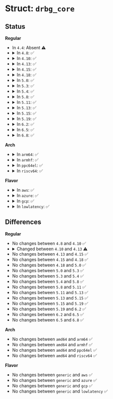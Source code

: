 # Struct: <code>drbg_core</code>

## Status
<b>Regular</b>
<ul>
<li>
In <code>4.4</code>: Absent ⚠️
</li>
<li>
<details>
<summary>In <code>4.8</code>: ✅</summary>

```c
struct drbg_core {
    drbg_flag_t flags;
    __u8 statelen;
    __u8 blocklen_bytes;
    char cra_name[64];
    char backend_cra_name[64];
};
```
</details>
</li>
<li>
<details>
<summary>In <code>4.10</code>: ✅</summary>

```c
struct drbg_core {
    drbg_flag_t flags;
    __u8 statelen;
    __u8 blocklen_bytes;
    char cra_name[64];
    char backend_cra_name[64];
};
```
</details>
</li>
<li>
<details>
<summary>In <code>4.13</code>: ✅</summary>

```c
struct drbg_core {
    drbg_flag_t flags;
    __u8 statelen;
    __u8 blocklen_bytes;
    char cra_name[128];
    char backend_cra_name[128];
};
```
</details>
</li>
<li>
<details>
<summary>In <code>4.15</code>: ✅</summary>

```c
struct drbg_core {
    drbg_flag_t flags;
    __u8 statelen;
    __u8 blocklen_bytes;
    char cra_name[128];
    char backend_cra_name[128];
};
```
</details>
</li>
<li>
<details>
<summary>In <code>4.18</code>: ✅</summary>

```c
struct drbg_core {
    drbg_flag_t flags;
    __u8 statelen;
    __u8 blocklen_bytes;
    char cra_name[128];
    char backend_cra_name[128];
};
```
</details>
</li>
<li>
<details>
<summary>In <code>5.0</code>: ✅</summary>

```c
struct drbg_core {
    drbg_flag_t flags;
    __u8 statelen;
    __u8 blocklen_bytes;
    char cra_name[128];
    char backend_cra_name[128];
};
```
</details>
</li>
<li>
<details>
<summary>In <code>5.3</code>: ✅</summary>

```c
struct drbg_core {
    drbg_flag_t flags;
    __u8 statelen;
    __u8 blocklen_bytes;
    char cra_name[128];
    char backend_cra_name[128];
};
```
</details>
</li>
<li>
<details>
<summary>In <code>5.4</code>: ✅</summary>

```c
struct drbg_core {
    drbg_flag_t flags;
    __u8 statelen;
    __u8 blocklen_bytes;
    char cra_name[128];
    char backend_cra_name[128];
};
```
</details>
</li>
<li>
<details>
<summary>In <code>5.8</code>: ✅</summary>

```c
struct drbg_core {
    drbg_flag_t flags;
    __u8 statelen;
    __u8 blocklen_bytes;
    char cra_name[128];
    char backend_cra_name[128];
};
```
</details>
</li>
<li>
<details>
<summary>In <code>5.11</code>: ✅</summary>

```c
struct drbg_core {
    drbg_flag_t flags;
    __u8 statelen;
    __u8 blocklen_bytes;
    char cra_name[128];
    char backend_cra_name[128];
};
```
</details>
</li>
<li>
<details>
<summary>In <code>5.13</code>: ✅</summary>

```c
struct drbg_core {
    drbg_flag_t flags;
    __u8 statelen;
    __u8 blocklen_bytes;
    char cra_name[128];
    char backend_cra_name[128];
};
```
</details>
</li>
<li>
<details>
<summary>In <code>5.15</code>: ✅</summary>

```c
struct drbg_core {
    drbg_flag_t flags;
    __u8 statelen;
    __u8 blocklen_bytes;
    char cra_name[128];
    char backend_cra_name[128];
};
```
</details>
</li>
<li>
<details>
<summary>In <code>5.19</code>: ✅</summary>

```c
struct drbg_core {
    drbg_flag_t flags;
    __u8 statelen;
    __u8 blocklen_bytes;
    char cra_name[128];
    char backend_cra_name[128];
};
```
</details>
</li>
<li>
<details>
<summary>In <code>6.2</code>: ✅</summary>

```c
struct drbg_core {
    drbg_flag_t flags;
    __u8 statelen;
    __u8 blocklen_bytes;
    char cra_name[128];
    char backend_cra_name[128];
};
```
</details>
</li>
<li>
<details>
<summary>In <code>6.5</code>: ✅</summary>

```c
struct drbg_core {
    drbg_flag_t flags;
    __u8 statelen;
    __u8 blocklen_bytes;
    char cra_name[128];
    char backend_cra_name[128];
};
```
</details>
</li>
<li>
<details>
<summary>In <code>6.8</code>: ✅</summary>

```c
struct drbg_core {
    drbg_flag_t flags;
    __u8 statelen;
    __u8 blocklen_bytes;
    char cra_name[128];
    char backend_cra_name[128];
};
```
</details>
</li>
</ul>
<b>Arch</b>
<ul>
<li>
<details>
<summary>In <code>arm64</code>: ✅</summary>

```c
struct drbg_core {
    drbg_flag_t flags;
    __u8 statelen;
    __u8 blocklen_bytes;
    char cra_name[128];
    char backend_cra_name[128];
};
```
</details>
</li>
<li>
<details>
<summary>In <code>armhf</code>: ✅</summary>

```c
struct drbg_core {
    drbg_flag_t flags;
    __u8 statelen;
    __u8 blocklen_bytes;
    char cra_name[128];
    char backend_cra_name[128];
};
```
</details>
</li>
<li>
<details>
<summary>In <code>ppc64el</code>: ✅</summary>

```c
struct drbg_core {
    drbg_flag_t flags;
    __u8 statelen;
    __u8 blocklen_bytes;
    char cra_name[128];
    char backend_cra_name[128];
};
```
</details>
</li>
<li>
<details>
<summary>In <code>riscv64</code>: ✅</summary>

```c
struct drbg_core {
    drbg_flag_t flags;
    __u8 statelen;
    __u8 blocklen_bytes;
    char cra_name[128];
    char backend_cra_name[128];
};
```
</details>
</li>
</ul>
<b>Flavor</b>
<ul>
<li>
<details>
<summary>In <code>aws</code>: ✅</summary>

```c
struct drbg_core {
    drbg_flag_t flags;
    __u8 statelen;
    __u8 blocklen_bytes;
    char cra_name[128];
    char backend_cra_name[128];
};
```
</details>
</li>
<li>
<details>
<summary>In <code>azure</code>: ✅</summary>

```c
struct drbg_core {
    drbg_flag_t flags;
    __u8 statelen;
    __u8 blocklen_bytes;
    char cra_name[128];
    char backend_cra_name[128];
};
```
</details>
</li>
<li>
<details>
<summary>In <code>gcp</code>: ✅</summary>

```c
struct drbg_core {
    drbg_flag_t flags;
    __u8 statelen;
    __u8 blocklen_bytes;
    char cra_name[128];
    char backend_cra_name[128];
};
```
</details>
</li>
<li>
<details>
<summary>In <code>lowlatency</code>: ✅</summary>

```c
struct drbg_core {
    drbg_flag_t flags;
    __u8 statelen;
    __u8 blocklen_bytes;
    char cra_name[128];
    char backend_cra_name[128];
};
```
</details>
</li>
</ul>

## Differences
<b>Regular</b>
<ul>
<li>
No changes between <code>4.8</code> and <code>4.10</code> ✅
</li>
<li>
<details>
<summary>Changed between <code>4.10</code> and <code>4.13</code> ⚠️</summary>
<ul>
<li>
<b>Field type changed. </b>
<code>char cra_name[64]</code> ➡️ <code>char cra_name[128]</code>
</li>
<li>
<b>Field type changed. </b>
<code>char backend_cra_name[64]</code> ➡️ <code>char backend_cra_name[128]</code>
</li>
</ul>
</details>
</li>
<li>
No changes between <code>4.13</code> and <code>4.15</code> ✅
</li>
<li>
No changes between <code>4.15</code> and <code>4.18</code> ✅
</li>
<li>
No changes between <code>4.18</code> and <code>5.0</code> ✅
</li>
<li>
No changes between <code>5.0</code> and <code>5.3</code> ✅
</li>
<li>
No changes between <code>5.3</code> and <code>5.4</code> ✅
</li>
<li>
No changes between <code>5.4</code> and <code>5.8</code> ✅
</li>
<li>
No changes between <code>5.8</code> and <code>5.11</code> ✅
</li>
<li>
No changes between <code>5.11</code> and <code>5.13</code> ✅
</li>
<li>
No changes between <code>5.13</code> and <code>5.15</code> ✅
</li>
<li>
No changes between <code>5.15</code> and <code>5.19</code> ✅
</li>
<li>
No changes between <code>5.19</code> and <code>6.2</code> ✅
</li>
<li>
No changes between <code>6.2</code> and <code>6.5</code> ✅
</li>
<li>
No changes between <code>6.5</code> and <code>6.8</code> ✅
</li>
</ul>
<b>Arch</b>
<ul>
<li>
No changes between <code>amd64</code> and <code>arm64</code> ✅
</li>
<li>
No changes between <code>amd64</code> and <code>armhf</code> ✅
</li>
<li>
No changes between <code>amd64</code> and <code>ppc64el</code> ✅
</li>
<li>
No changes between <code>amd64</code> and <code>riscv64</code> ✅
</li>
</ul>
<b>Flavor</b>
<ul>
<li>
No changes between <code>generic</code> and <code>aws</code> ✅
</li>
<li>
No changes between <code>generic</code> and <code>azure</code> ✅
</li>
<li>
No changes between <code>generic</code> and <code>gcp</code> ✅
</li>
<li>
No changes between <code>generic</code> and <code>lowlatency</code> ✅
</li>
</ul>
